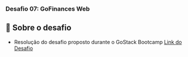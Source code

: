 ### Desafio 07: GoFinances Web

## :rocket: Sobre o desafio

- Resolução do desafio proposto durante o GoStack Bootcamp
  [Link do Desafio](https://github.com/Rocketseat/bootcamp-gostack-desafios/tree/master/desafio-fundamentos-reactjs)
